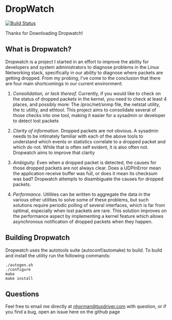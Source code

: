 DropWatch
=========

[![Build Status](https://travis-ci.org/nhorman/dropwatch.svg?branch=master)](https://travis-ci.org/nhorman/dropwatch)

Thanks for Downloading Dropwatch!

What is Dropwatch?
------------------
Dropwatch is a project I started in an effort to improve the ability for
developers and system administrators to diagnose problems in the Linux Networking
stack, specifically in our ability to diagnose where packets are getting
dropped.  From my probing, I've come to the conclusion that there are four main
shortcomings in our current environment:

1) _Consolidation, or lack thereof._  Currently, if you would like to check on the
status of dropped packets in the kernel, you need to check at least 4 places,
and possibly more: The /proc/net/snmp file, the netstat utility, the tc utility,
and ethtool.  This project aims to consolidate several of those checks into one
tool, making it easier for a sysadmin or developer to detect lost packets

2) _Clarity of information._  Dropped packets are not obvious.  A sysadmin needs
to be intimately familiar with each of the above tools to understand which
events or statistics correlate to a dropped packet and which do not.  While that
is often self evident, it is also often not.  Dropwatch aims to improve that
clarity

3) _Ambiguity._  Even when a dropped packet is detected, the causes for those
dropped packets are not always clear.  Does a UDPInError mean the application
receive buffer was full, or does it mean its checksum was bad?  Dropwatch
attempts to disambiguate the causes for dropped packets.

4) _Performance._  Utilities can be written to aggregate the data in the various
other utilities to solve some of these problems, but such solutions require
periodic polling of several interfaces, which is far from optimal, especially
when lost packets are rare.  This solution improves on the performance aspect by
implementing a kernel feature which allows asynchronous notification of dropped
packets when they happen.

Building Dropwatch
------------------
Dropwatch uses the autotools suite (autoconf/automake) to build.  To build and install the utility run the following commands:
```
./autogen.sh
./configure
make
make install
```

Questions
---------
Feel free to email me directly at nhorman@tuxdriver.com with question, or if you
find a bug, open an issue here on the github page

